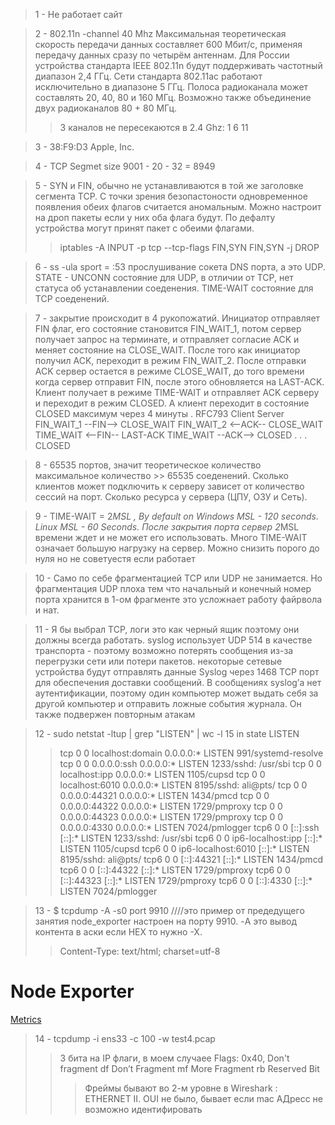 >1 - Не работает сайт

 
>2 - 802.11n -channel 40 Mhz Максимальная теоретическая скорость передачи данных составляет 600 Мбит/с, применяя передачу данных сразу по четырём антеннам.
Для России устройства стандарта IEEE 802.11n будут поддерживать частотный диапазон 2,4 ГГц. 
Сети стандарта 802.11ас работают исключительно в диапазоне 5 ГГц. Полоса радиоканала может составлять 20, 40, 80 и 160 МГц. Возможно также объединение двух радиоканалов 80 + 80 МГц.
>> 3 каналов не пересекаются в 2.4 Ghz: 1 6 11

> 3 - 38:F9:D3 Apple, Inc.

 
> 4 - TCP Segmet size 9001 - 20 - 32 = 8949


> 5 - SYN и FIN, обычно не устанавливаются в той же заголовке сегмента TCP. С точки зрения безопастоности одновременное появления обеих флагов считается аномальным. Можно настроит на дроп пакеты если у них оба флага будут. По дефалту устройства могут принят пакет с обеими флагами.
>>iptables -A INPUT -p tcp --tcp-flags FIN,SYN FIN,SYN -j DROP  

> 6 - ss -ula sport = :53 прослушивание сокета DNS порта, а это UDP. STATE - UNCONN состояние для UDP, в отличии от TCP, нет статуса об устанавлении соеденения. TIME-WAIT состояние для TCP соеденений.

> 7 -  закрытие происходит в 4 рукопожатий. Инициатор отправляет FIN флаг, его состояние становится FIN_WAIT_1, потом сервер получает запрос на терминате, и отправляет согласие ACK и меняет состояние на CLOSE_WAIT.
После того как инициатор получил ACK, переходит в режим FIN_WAIT_2. После отправки ACK сервер остается в режиме CLOSE_WAIT, до того времени когда сервер отправит FIN, после этого обновляется на LAST-ACK. 
Клиент получает в режиме TIME-WAIT и отправляет ACK серверу и переходит в режим CLOSED. А клиент переходит в состояние CLOSED максимум через 4 минуты . RFC793
     Client 				Server
    FIN_WAIT_1  --FIN-->   CLOSE_WAIT
	FIN_WAIT_2  <--ACK--   CLOSE_WAIT
	TIME_WAIT   <--FIN--   LAST-ACK
	TIME_WAIT    --ACK-->  CLOSED
		.
		.
		.
	CLOSED
> 

> 8 - 65535 портов, значит теоретическое количество максимальное количество >> 65535 соеденений. 	Сколько клиентов может подключить к серверу зависет от количество сессий на порт. Сколько ресурса у сервера (ЦПУ, ОЗУ и Сеть).

> 9 - TIME-WAIT = 2*MSL , By default on Windows MSL - 120 seconds. Linux MSL - 60 Seconds. После закрытия порта сервер 2*MSL времени ждет и не может его использовать. Много TIME-WAIT означает большую нагрузку на сервер. Можно снизить порого до нуля но не советуестя если работает  


> 10 - Само по себе фрагментацией TCP или UDP не занимается. Но фрагментация  UDP плоха тем что начальный и конечный номер порта хранится в 1-ом фрагменте это усложнает работу файрвола и нат.


>11 - Я бы выбрал TCP, логи это как черный ящик поэтому они должны всегда работать. syslog использует UDP 514 в качестве транспорта - поэтому возможно потерять сообщения из-за перегрузки сети или потери пакетов. некоторые сетевые устройства будут отправлять данные Syslog через 1468 TCP порт для обеспечения доставки сообщений.  В сообщениях syslog’а нет аутентификации, поэтому один компьютер может выдать себя за другой компьютер и отправить ложные события журнала. Он также подвержен повторным атакам


>12 - sudo netstat -ltup | grep "LISTEN" | wc -l     15 in state LISTEN
>> tcp        0      0 localhost:domain        0.0.0.0:*               LISTEN      991/systemd-resolve
tcp        0      0 0.0.0.0:ssh             0.0.0.0:*               LISTEN      1233/sshd: /usr/sbi
tcp        0      0 localhost:ipp           0.0.0.0:*               LISTEN      1105/cupsd
tcp        0      0 localhost:6010          0.0.0.0:*               LISTEN      8195/sshd: ali@pts/
tcp        0      0 0.0.0.0:44321           0.0.0.0:*               LISTEN      1434/pmcd
tcp        0      0 0.0.0.0:44322           0.0.0.0:*               LISTEN      1729/pmproxy
tcp        0      0 0.0.0.0:44323           0.0.0.0:*               LISTEN      1729/pmproxy
tcp        0      0 0.0.0.0:4330            0.0.0.0:*               LISTEN      7024/pmlogger
tcp6       0      0 [::]:ssh                [::]:*                  LISTEN      1233/sshd: /usr/sbi
tcp6       0      0 ip6-localhost:ipp       [::]:*                  LISTEN      1105/cupsd
tcp6       0      0 ip6-localhost:6010      [::]:*                  LISTEN      8195/sshd: ali@pts/
tcp6       0      0 [::]:44321              [::]:*                  LISTEN      1434/pmcd
tcp6       0      0 [::]:44322              [::]:*                  LISTEN      1729/pmproxy
tcp6       0      0 [::]:44323              [::]:*                  LISTEN      1729/pmproxy
tcp6       0      0 [::]:4330               [::]:*                  LISTEN      7024/pmlogger

> 13 - $ tcpdump -A -s0 port 9910 ////это пример от предедущего занятия node_exporter настроен на порту 9910. -A это вывод контента в аски если HEX то нужно -Х.
>>Content-Type: text/html; charset=utf-8

<html>
                        <head><title>Node Exporter</title></head>
                        <body>
                        <h1>Node Exporter</h1>
                        <p><a href="/metrics">Metrics</a></p>
                        </body>
                        </html>

>14 - tcpdump -i ens33 -c 100 -w test4.pcap
>>3 бита на IP флаги, в моем случаее Flags: 0x40, Don't fragment
>>df Don’t Fragment 
>>mf More Fragment
>>rb Reserved Bit
 >>>Фреймы бывают во 2-м уровне в Wireshark : ETHERNET II. OUI  не было, бывает если mac АДресс не возможно идентифировать
